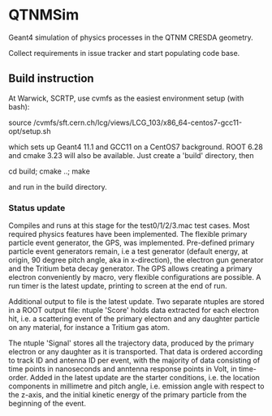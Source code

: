 # QTNMSim
Geant4 simulation of physics processes in the QTNM CRESDA geometry.

Collect requirements in issue tracker and start populating code base.

## Build instruction

At Warwick, SCRTP, use cvmfs as the easiest environment setup (with bash):

source /cvmfs/sft.cern.ch/lcg/views/LCG_103/x86_64-centos7-gcc11-opt/setup.sh

which sets up Geant4 11.1 and GCC11 on a CentOS7 background. ROOT 6.28 and cmake 3.23 will also be available. Just create a 'build' directory, then 

cd build; cmake ..; make

and run in the build directory.

### Status update

Compiles and runs at this stage for the test0/1/2/3.mac test cases. Most required physics features have been implemented.
The flexible primary particle event generator, the GPS, was implemented. Pre-defined primary particle event generators 
remain, i.e a test generator 
(default energy, at origin, 90 degree pitch angle, aka in x-direction), the electron gun generator and the Tritium beta decay generator. The GPS allows creating a primary electron conveniently by macro, very flexible configurations are possible.
A run timer is the latest update, printing to screen at the end of run.

Additional output to file is the latest update. Two separate ntuples are stored in a ROOT output file: ntuple 'Score' holds 
data extracted for each electron hit, i.e. a scattering event of the primary electron and any daughter particle on any 
material, for instance a Tritium gas atom.

The ntuple 'Signal' stores all the trajectory data, produced by the primary electron or any daughter as it is transported. 
That data is ordered according to track ID and antenna ID per event, with the majority of data consisting of time points 
in nanoseconds and 
anntenna response points in Volt, in time-order. Added in the latest update are the starter conditions, i.e. the location 
components in millimetre 
and pitch angle, i.e. emission angle with respect to the z-axis, and the initial kinetic energy of the primary particle from 
the beginning of the event.
